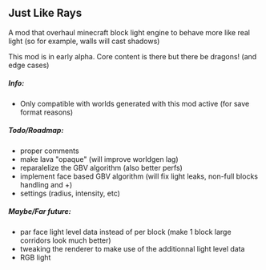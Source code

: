 ## Just Like Rays

A mod that overhaul minecraft block light engine to behave more like real light (so for example, walls will cast shadows)

This mod is in early alpha. Core content is there but there be dragons! (and edge cases)


##### Info:

- Only compatible with worlds generated with this mod active (for save format reasons)


##### Todo/Roadmap:

- proper comments
- make lava "opaque" (will improve worldgen lag)
- reparalelize the GBV algorithm (also better perfs)
- implement face based GBV algorithm (will fix light leaks, non-full blocks handling and +)
- settings (radius, intensity, etc)

##### Maybe/Far future:

- par face light level data instead of per block (make 1 block large corridors look much better)
- tweaking the renderer to make use of the additionnal light level data
- RGB light
